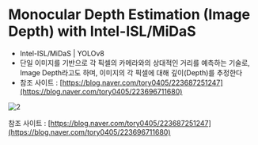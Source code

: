 # Monocular Depth Estimation (Image Depth) with Intel-ISL/MiDaS
- Intel-ISL/MiDaS | YOLOv8
- 단일 이미지를 기반으로 각 픽셀의 카메라와의 상대적인 거리를 예측하는 기술로,  Image Depth라고도 하며, 이미지의 각 픽셀에 대해 깊이(Depth)를 추정한다
- 참조 사이트 : [https://blog.naver.com/tory0405/223687251247](https://blog.naver.com/tory0405/223696711680)

![2](https://github.com/user-attachments/assets/e56564bf-4808-49a6-9f36-d3655f975cde)



참조 사이트 : [https://blog.naver.com/tory0405/223687251247](https://blog.naver.com/tory0405/223696711680)
